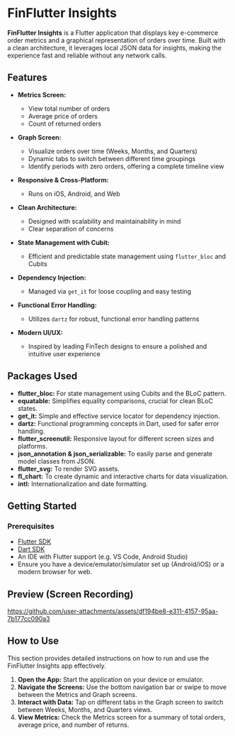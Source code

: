 # FinFlutter Insights

**FinFlutter Insights** is a Flutter application that displays key e-commerce order metrics and a graphical representation of orders over time. Built with a clean architecture, it leverages local JSON data for insights, making the experience fast and reliable without any network calls.

## Features

- **Metrics Screen:**  
  - View total number of orders  
  - Average price of orders  
  - Count of returned orders

- **Graph Screen:**  
  - Visualize orders over time (Weeks, Months, and Quarters)  
  - Dynamic tabs to switch between different time groupings  
  - Identify periods with zero orders, offering a complete timeline view

- **Responsive & Cross-Platform:**  
  - Runs on iOS, Android, and Web

- **Clean Architecture:**  
  - Designed with scalability and maintainability in mind  
  - Clear separation of concerns

- **State Management with Cubit:**  
  - Efficient and predictable state management using `flutter_bloc` and Cubits

- **Dependency Injection:**  
  - Managed via `get_it` for loose coupling and easy testing

- **Functional Error Handling:**  
  - Utilizes `dartz` for robust, functional error handling patterns

- **Modern UI/UX:**  
  - Inspired by leading FinTech designs to ensure a polished and intuitive user experience

## Packages Used

- **flutter_bloc:** For state management using Cubits and the BLoC pattern.  
- **equatable:** Simplifies equality comparisons, crucial for clean BLoC states.  
- **get_it:** Simple and effective service locator for dependency injection.  
- **dartz:** Functional programming concepts in Dart, used for safer error handling.  
- **flutter_screenutil:** Responsive layout for different screen sizes and platforms.  
- **json_annotation & json_serializable:** To easily parse and generate model classes from JSON.  
- **flutter_svg:** To render SVG assets.  
- **fl_chart:** To create dynamic and interactive charts for data visualization.  
- **intl:** Internationalization and date formatting.

## Getting Started

### Prerequisites

- [Flutter SDK](https://flutter.dev/docs/get-started/install)  
- [Dart SDK](https://dart.dev/get-dart)  
- An IDE with Flutter support (e.g. VS Code, Android Studio)  
- Ensure you have a device/emulator/simulator set up (Android/iOS) or a modern browser for web.

## Preview (Screen Recording)


https://github.com/user-attachments/assets/df194be8-e311-4157-95aa-7b177cc090a3



## How to Use

This section provides detailed instructions on how to run and use the FinFlutter Insights app effectively.

1. **Open the App:** Start the application on your device or emulator.
2. **Navigate the Screens:** Use the bottom navigation bar or swipe to move between the Metrics and Graph screens.
3. **Interact with Data:** Tap on different tabs in the Graph screen to switch between Weeks, Months, and Quarters views.
4. **View Metrics:** Check the Metrics screen for a summary of total orders, average price, and number of returns.
